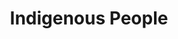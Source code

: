---
pid: LLP439
title: Indigenous People
location_transcription: Right near city hall
zipcode: '19130'
outside_phl: 
neighborhood: Art Museum,Francisville
age: '11'
age_range: 6-13
instagram: 
image_file_name: LLP_439.jpg
proposal_transcription: My monument would be anti-columbus and pro-indigenous peoples
  day. Some people on the other side of the country support Columbus Day, and he didn't
  really do anything that was helpful. He killed so many Native Americans because
  he was so greedy. This monument represents how the Native Americans are the founders
  of our country, not Columbus.
topic: History,Human Rights,Native Americans,Social Justice
topic_summary: 0, 0, 0, 0
type: Sculpture Statue
keywords_other: Columbus, Columbus Day, indigenous peoples day
credit: Thea Tinker - Avitabile
image_labels: 
twitter: 
facebook: 
permalink: "/monuments/llp439/"
layout: item-page
---